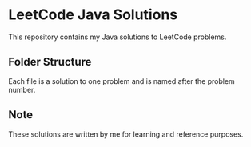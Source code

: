 # LeetCode Java Solutions

This repository contains my Java solutions to LeetCode problems.

## Folder Structure

Each file is a solution to one problem and is named after the problem number.

## Note

These solutions are written by me for learning and reference purposes.

